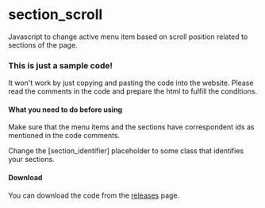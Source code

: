 # section_scroll
Javascript to change active menu item based on scroll position related to
sections of the page.

### This is just a sample code!
It won't work by just copying and pasting the code into the website. Please
read the comments in the code and prepare the html to fulfill the conditions.

#### What you need to do before using
Make sure that the menu items and the sections have correspondent ids as
mentioned in the code comments.

Change the [section_identifier] placeholder to some class that identifies your
sections.

#### Download
You can download the code from the [releases](https://github.com/davic-cit/section_scroll/releases) page.
